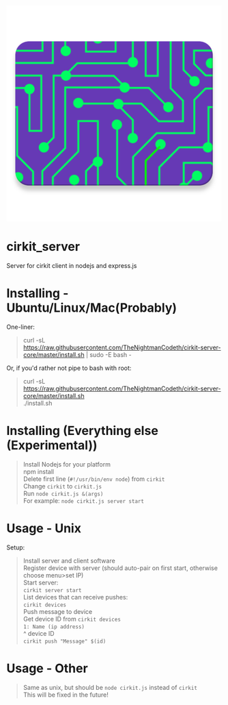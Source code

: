 ![Cirkit logo](res/logo.png)
# cirkit_server
Server for cirkit client in nodejs and express.js

# Installing - Ubuntu/Linux/Mac(Probably)
One-liner:
>curl -sL https://raw.githubusercontent.com/TheNightmanCodeth/cirkit-server-core/master/install.sh | sudo -E bash -

Or, if you'd rather not pipe to bash with root:
>curl -sL https://raw.githubusercontent.com/TheNightmanCodeth/cirkit-server-core/master/install.sh  
>./install.sh

# Installing (Everything else (Experimental))
>Install Nodejs for your platform  
>npm install  
>Delete first line (`#!/usr/bin/env node`) from `cirkit`  
>Change `cirkit` to `cirkit.js`  
>Run `node cirkit.js &(args)`  
>For example: `node cirkit.js server start`  

# Usage - Unix
Setup:  
>Install server and client software  
>Register device with server (should auto-pair on first start, otherwise choose menu>set IP)  
Start server:  
>`cirkit server start`  
List devices that can receive pushes:  
>`cirkit devices`  
Push message to device  
>Get device ID from `cirkit devices`  
>`1: Name (ip address)`  
>^ device ID  
>`cirkit push "Message" $(id)`  

# Usage - Other 
>Same as unix, but should be `node cirkit.js` instead of `cirkit`  
>This will be fixed in the future!  

